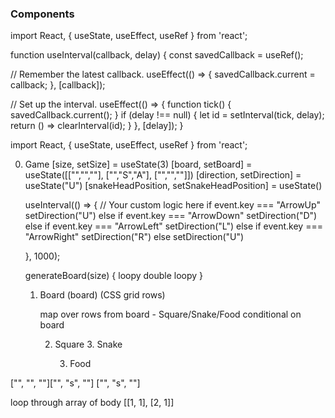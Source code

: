 ### Components

import React, { useState, useEffect, useRef } from 'react';

function useInterval(callback, delay) {
const savedCallback = useRef();

// Remember the latest callback.
useEffect(() => {
savedCallback.current = callback;
}, [callback]);

// Set up the interval.
useEffect(() => {
function tick() {
savedCallback.current();
}
if (delay !== null) {
let id = setInterval(tick, delay);
return () => clearInterval(id);
}
}, [delay]);
}

import React, { useState, useEffect, useRef } from 'react';

0. Game
   [size, setSize] = useState(3)
   [board, setBoard] = useState([["","",""], ["","S","A"], ["","",""]])
   [direction, setDirection] = useState("U")
   [snakeHeadPosition, setSnakeHeadPosition] = useState()

   useInterval(() => {
   // Your custom logic here
   if event.key === "ArrowUp"
   setDirection("U")
   else if event.key === "ArrowDown"
   setDirection("D")
   else if event.key === "ArrowLeft"
   setDirection("L")
   else if event.key === "ArrowRight"
   setDirection("R")
   else
   setDirection("U")


    }, 1000);


    generateBoard(size) {
        loopy double loopy
    }

    1. Board (board) (CSS grid rows)
        <div>
            map over rows from board - Square/Snake/Food conditional on board
        </div>

        2. Square
            3. Snake

            3. Food

["", "", ""]["", "s", ""]
["", "s", ""]

loop through array of body [[1, 1], [2, 1]]
